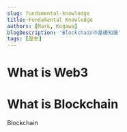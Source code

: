 ```yaml
---
slug: fundamental-knowledge
title: Fundamental Knowledge
authors: [Mark, Kogawa]
blogDescription: 'Blockchainの基礎知識'
tags: [歴史]
---
```


# What is Web3

# What is Blockchain

Blockchain
